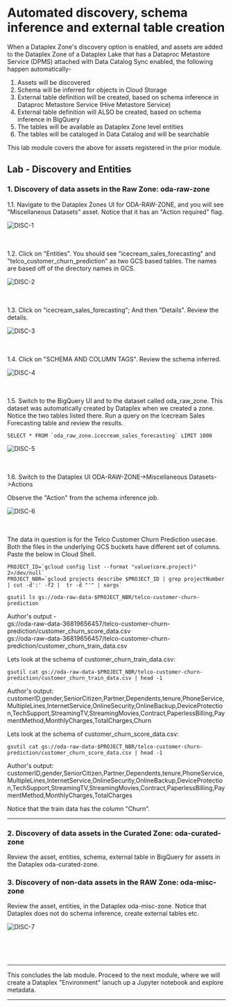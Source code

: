 # Automated discovery, schema inference and external table creation

When a Dataplex Zone's discovery option is enabled, and assets are added to the Dataplex Zone of a Dataplex Lake that has a Dataproc Metastore Service (DPMS) attached with Data Catalog Sync enabled, the following happen automatically-
1. Assets will be discovered
2. Schema will be inferred for objects in Cloud Storage
3. External table definition will be created, based on schema inference in Dataproc Metastore Service (Hive Metastore Service) 
4. External table definition will ALSO be created, based on schema inference in BigQuery
5. The tables will be available as Dataplex Zone level entities
6. The tables will be cataloged in Data Catalog and will be searchable

This lab module covers the above for assets registered in the prior module.

## Lab - Discovery and Entities

### 1. Discovery of data assets in the Raw Zone: oda-raw-zone

1.1. Navigate to the Dataplex Zones UI for ODA-RAW-ZONE, and you will see "Miscellaneous Datasets" asset. Notice that it has an "Action required" flag.

![DISC-1](../01-images/05-01.png)   
<br><br>

1.2. Click on "Entities". You should see "icecream_sales_forecasting" and "telco_customer_churn_prediction" as two GCS based tables. The names are based off of the directory names in GCS.

![DISC-2](../01-images/05-02.png)   
<br><br>

1.3. Click on "icecream_sales_forecasting"; And then "Details". Review the details.

![DISC-3](../01-images/05-03.png)   
<br><br>

1.4. Click on "SCHEMA AND COLUMN TAGS". Review the schema inferred.

![DISC-4](../01-images/05-04.png)   
<br><br>

1.5. Switch to the BigQuery UI and to the dataset called oda_raw_zone. This dataset was automatically created by Dataplex when we created a zone. Notice the two tables listed there. Run a query on the Icecream Sales Forecasting table and review the results.

```
SELECT * FROM `oda_raw_zone.icecream_sales_forecasting` LIMIT 1000
```

![DISC-5](../01-images/05-05.png)   
<br><br>

1.6. Switch to the Dataplex UI ODA-RAW-ZONE->Miscellaneous Datasets->Actions

Observe the "Action" from the schema inference job.

![DISC-6](../01-images/05-06.png)   
<br><br>

The data in question is for the Telco Customer Churn Prediction usecase. Both the files in the underlying GCS buckets have different set of columns. Paste the below in Cloud Shell.

```
PROJECT_ID=`gcloud config list --format "value(core.project)" 2>/dev/null`
PROJECT_NBR=`gcloud projects describe $PROJECT_ID | grep projectNumber | cut -d':' -f2 |  tr -d "'" | xargs`

gsutil ls gs://oda-raw-data-$PROJECT_NBR/telco-customer-churn-prediction
```

Author's output - <br>
gs://oda-raw-data-36819656457/telco-customer-churn-prediction/customer_churn_score_data.csv<br>
gs://oda-raw-data-36819656457/telco-customer-churn-prediction/customer_churn_train_data.csv<br>


Lets look at the schema of customer_churn_train_data.csv:
```
gsutil cat gs://oda-raw-data-$PROJECT_NBR/telco-customer-churn-prediction/customer_churn_train_data.csv | head -1
```

Author's output:<br>
customerID,gender,SeniorCitizen,Partner,Dependents,tenure,PhoneService,MultipleLines,InternetService,OnlineSecurity,OnlineBackup,DeviceProtection,TechSupport,StreamingTV,StreamingMovies,Contract,PaperlessBilling,PaymentMethod,MonthlyCharges,TotalCharges,Churn<br>


Lets look at the schema of customer_churn_score_data.csv:
```
gsutil cat gs://oda-raw-data-$PROJECT_NBR/telco-customer-churn-prediction/customer_churn_score_data.csv | head -1
```

Author's output:<br>
customerID,gender,SeniorCitizen,Partner,Dependents,tenure,PhoneService,MultipleLines,InternetService,OnlineSecurity,OnlineBackup,DeviceProtection,TechSupport,StreamingTV,StreamingMovies,Contract,PaperlessBilling,PaymentMethod,MonthlyCharges,TotalCharges<br>

Notice that the train data has the column "Churn".<br>

<hr>


### 2. Discovery of data assets in the Curated Zone: oda-curated-zone

Review the asset, entities, schema, external table in BigQuery for assets in the Dataplex oda-curated-zone.


### 3. Discovery of non-data assets in the RAW Zone: oda-misc-zone

Review the asset, entities, in the Dataplex oda-misc-zone. Notice that Dataplex does not do schema inference, create external tables etc.

![DISC-7](../01-images/05-07.png)   
<br><br>

<br>

<hr>
This concludes the lab module. Proceed to the next module, where we will create a Dataplex "Environment" lanuch up a Jupyter notebook and explore metadata.
<hr>
